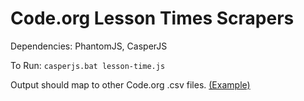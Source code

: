 # Code.org Lesson Times Scrapers

Dependencies: PhantomJS, CasperJS

To Run: `casperjs.bat lesson-time.js`

Output should map to other Code.org .csv files. [(Example)](https://github.com/andyras/edumap/blob/master/data/curriculum/code.org/code_org_lessons.csv)